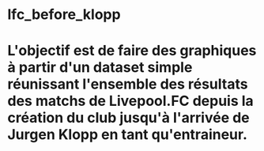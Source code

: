 # lfc_before_klopp

# L'objectif est de faire des graphiques à partir d'un dataset simple réunissant l'ensemble des résultats des matchs de Livepool.FC depuis la création du club jusqu'à l'arrivée de Jurgen Klopp en tant qu'entraineur.